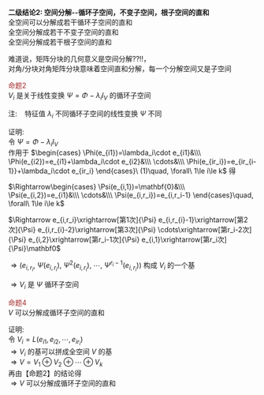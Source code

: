 **二级结论2: 空间分解--循环子空间，不变子空间，根子空间的直和**  
全空间可以分解成若干循环子空间的直和  
全空间分解成若干不变子空间的直和  
全空间分解成若干根子空间的直和  
  
难道说，矩阵分块的几何意义是空间分解??!!，  
对角/分块对角矩阵分块意味着空间直和分解，每一个分解空间又是子空间  
  
<font color=brown>命题2</font>  
$V_i$ 是关于线性变换 $\Psi=\Phi-\lambda_iI_V$ 的循环子空间  
  
注: $\enspace$ 特征值 $\lambda_i$ 不同循环子空间的线性变换 $\Psi$ 不同  
  
证明:  
令 $\Psi=\Phi-\lambda_i I_V$  
作用于 $\begin{cases}  
\Phi(e_{i1})=\lambda_i\cdot e_{i1}&\\\ \Phi(e_{i2})=e_{i1}+\lambda_i\cdot e_{i2}&\\\ \cdots&\\\ \Phi(e_{ir_i})=e_{ir_{i-1}}+\lambda_i\cdot e_{ir_i}  \end{cases}\ (1)\quad, \forall\ 1\le i\le k$ 得  
  
$\Rightarrow\begin{cases}  
\Psi(e_{i,1})=\mathbf{0}&\\\ \Psi(e_{i,2})=e_{i1}&\\\ \cdots&\\\ \Psi(e_{i,r_i})=e_{i,r_i-1}  
\end{cases}\quad, \forall\ 1\le i\le k$  
  
$\Rightarrow e_{i,r_i}\xrightarrow[第1次]{\Psi}  
e_{i,r_{i}-1}\xrightarrow[第2次]{\Psi}  
e_{i,r_{i}-2}\xrightarrow[第3次]{\Psi}  
\cdots\xrightarrow[第r_i-2次]{\Psi}  
e_{i,2}\xrightarrow[第r_i-1次]{\Psi}  
e_{i,1}\xrightarrow[第r_i次]{\Psi}\mathbf0$  
  
$\Rightarrow(e_{i,r_i},\ \Psi(e_{i,r_i}),\ \Psi^2(e_{i,r_i}),\ \cdots,\ \Psi^{r_i-1}(e_{i,r_i}))$ 构成 $V_i$ 的一个基  
  
$\Rightarrow V_i$ 是 $\Psi$ 循环子空间  
  
<font color=brown>命题4</font>  
$V$ 可以分解成循环子空间的直和  
  
证明:  
令 $V_i=L(e_{i1},e_{i2},\cdots,e_{ir_i})$  
$\Rightarrow V_i$ 的基可以拼成全空间 $V$ 的基  
$\Rightarrow V=V_1\oplus V_2\oplus\cdots\oplus V_k$  
再由【命题2】的结论得  
$\Rightarrow V$ 可以分解成循环子空间的直和  
